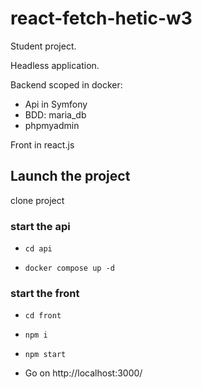 # react-fetch-hetic-w3
Student project.

Headless application.

Backend scoped in docker:
  - Api in Symfony
  - BDD: maria_db
  - phpmyadmin

Front in react.js

## Launch the project
 clone project
### start the api
  - ```cd api```

  - ```docker compose up -d```

### start the front
  - ```cd front```

  - ```npm i```

  - ```npm start```
  - Go on http://localhost:3000/
